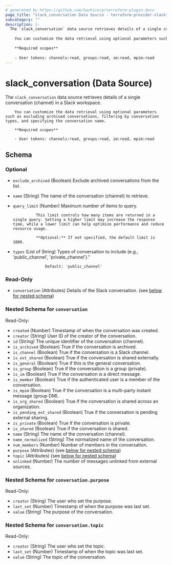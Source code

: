 ```yaml
---
# generated by https://github.com/hashicorp/terraform-plugin-docs
page_title: "slack_conversation Data Source - terraform-provider-slack"
subcategory: ""
description: |-
  The `slack_conversation` data source retrieves details of a single conversation (channel) in a Slack workspace.
  
  	You can customize the data retrieval using optional parameters such as excluding archived conversations, filtering by conversation types, and specifying the conversation name.
  
  	**Required scopes**
  	
  	- User tokens: channels:read, groups:read, im:read, mpim:read
---
```


# slack_conversation (Data Source)

The `slack_conversation` data source retrieves details of a single conversation (channel) in a Slack workspace.

		You can customize the data retrieval using optional parameters such as excluding archived conversations, filtering by conversation types, and specifying the conversation name.

		**Required scopes**
		
		- User tokens: channels:read, groups:read, im:read, mpim:read



<!-- schema generated by tfplugindocs -->
## Schema

### Optional

- `exclude_archived` (Boolean) Exclude archived conversations from the list.
- `name` (String) The name of the conversation (channel) to retrieve.
- `query_limit` (Number) Maximum number of items to query.

				This limit controls how many items are returned in a single query. Setting a higher limit may increase the response time, while a lower limit can help optimize performance and reduce resource usage.

				**Optional:** If not specified, the default limit is 1000.
- `types` (List of String) Types of conversation to include (e.g., 'public_channel', 'private_channel')."

					Default: 'public_channel'

### Read-Only

- `conversation` (Attributes) Details of the Slack conversation. (see [below for nested schema](#nestedatt--conversation))

<a id="nestedatt--conversation"></a>
### Nested Schema for `conversation`

Read-Only:

- `created` (Number) Timestamp of when the conversation was created.
- `creator` (String) User ID of the creator of the conversation.
- `id` (String) The unique identifier of the conversation (channel).
- `is_archived` (Boolean) True if the conversation is archived.
- `is_channel` (Boolean) True if the conversation is a Slack channel.
- `is_ext_shared` (Boolean) True if the conversation is shared externally.
- `is_general` (Boolean) True if this is the general conversation.
- `is_group` (Boolean) True if the conversation is a group (private).
- `is_im` (Boolean) True if the conversation is a direct message.
- `is_member` (Boolean) True if the authenticated user is a member of the conversation.
- `is_mpim` (Boolean) True if the conversation is a multi-party instant message (group DM).
- `is_org_shared` (Boolean) True if the conversation is shared across an organization.
- `is_pending_ext_shared` (Boolean) True if the conversation is pending external sharing.
- `is_private` (Boolean) True if the conversation is private.
- `is_shared` (Boolean) True if the conversation is shared.
- `name` (String) The name of the conversation (channel).
- `name_normalized` (String) The normalized name of the conversation.
- `num_members` (Number) Number of members in the conversation.
- `purpose` (Attributes) (see [below for nested schema](#nestedatt--conversation--purpose))
- `topic` (Attributes) (see [below for nested schema](#nestedatt--conversation--topic))
- `unlinked` (Number) The number of messages unlinked from external sources.

<a id="nestedatt--conversation--purpose"></a>
### Nested Schema for `conversation.purpose`

Read-Only:

- `creator` (String) The user who set the purpose.
- `last_set` (Number) Timestamp of when the purpose was last set.
- `value` (String) The purpose of the conversation.


<a id="nestedatt--conversation--topic"></a>
### Nested Schema for `conversation.topic`

Read-Only:

- `creator` (String) The user who set the topic.
- `last_set` (Number) Timestamp of when the topic was last set.
- `value` (String) The topic of the conversation.
